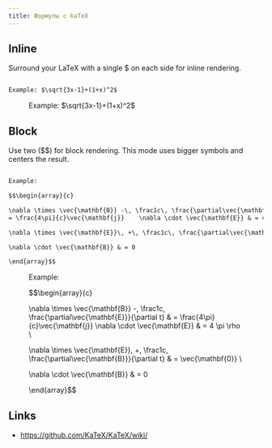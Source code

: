 ```yaml
---
title: Формулы с kaTeX
---
```



## Inline

Surround your LaTeX with a single $ on each side for inline rendering. 

```md

Example: $\sqrt{3x-1}+(1+x)^2$

```
<figure class="example"><div>

Example: $\sqrt{3x-1}+(1+x)^2$
</div></figure>

## Block

Use two ($$) for block rendering. This mode uses bigger symbols and centers the result.


```md

Example: 

$$\begin{array}{c}

\nabla \times \vec{\mathbf{B}} -\, \frac1c\, \frac{\partial\vec{\mathbf{E}}}{\partial t} &
= \frac{4\pi}{c}\vec{\mathbf{j}}    \nabla \cdot \vec{\mathbf{E}} & = 4 \pi \rho \\

\nabla \times \vec{\mathbf{E}}\, +\, \frac1c\, \frac{\partial\vec{\mathbf{B}}}{\partial t} & = \vec{\mathbf{0}} \\

\nabla \cdot \vec{\mathbf{B}} & = 0

\end{array}$$

```
<figure class="example"><div>

Example:

$$\begin{array}{c}

\nabla \times \vec{\mathbf{B}} -\, \frac1c\, \frac{\partial\vec{\mathbf{E}}}{\partial t} &
= \frac{4\pi}{c}\vec{\mathbf{j}}    \nabla \cdot \vec{\mathbf{E}} & = 4 \pi \rho \\

\nabla \times \vec{\mathbf{E}}\, +\, \frac1c\, \frac{\partial\vec{\mathbf{B}}}{\partial t} & = \vec{\mathbf{0}} \\

\nabla \cdot \vec{\mathbf{B}} & = 0

\end{array}$$
</div></figure>


## Links

- https://github.com/KaTeX/KaTeX/wiki/
